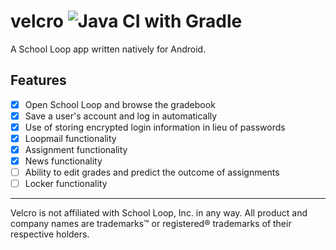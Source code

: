 # velcro ![Java CI with Gradle](https://github.com/caseyavila/velcro/workflows/Java%20CI%20with%20Gradle/badge.svg?branch=master)

A School Loop app written natively for Android.

## Features
- [x] Open School Loop and browse the gradebook
- [x] Save a user's account and log in automatically
- [x] Use of storing encrypted login information in lieu of passwords
- [x] Loopmail functionality
- [x] Assignment functionality
- [x] News functionality
- [ ] Ability to edit grades and predict the outcome of assignments
- [ ] Locker functionality

---

Velcro is not affiliated with School Loop, Inc. in any way. All product and company names are trademarks™ or registered® trademarks of their respective holders.

